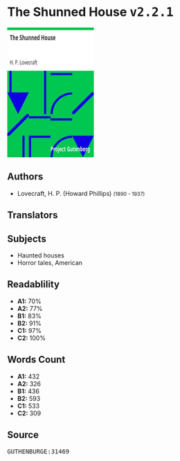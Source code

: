 # The Shunned House <kbd>v2.2.1</kbd>

![](./cover.medium.jpg "")

## Authors


 - Lovecraft, H. P. (Howard Phillips) <small>(1890 - 1937)</small>

## Translators



## Subjects


 - Haunted houses
 - Horror tales, American

## Readablility


 - **A1:** 70%
 - **A2:** 77%
 - **B1:** 83%
 - **B2:** 91%
 - **C1:** 97%
 - **C2:** 100%

## Words Count


 - **A1:** 432
 - **A2:** 326
 - **B1:** 436
 - **B2:** 593
 - **C1:** 533
 - **C2:** 309

## Source


<kbd>GUTHENBURGE:31469</kbd>
